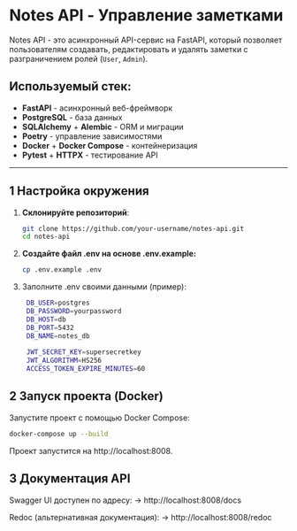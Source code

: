 # Notes API - Управление заметками

Notes API - это асинхронный API-сервис на FastAPI, который позволяет пользователям создавать, редактировать и удалять заметки с разграничением ролей (`User`, `Admin`).

## Используемый стек:
- **FastAPI** - асинхронный веб-фреймворк
- **PostgreSQL** - база данных
- **SQLAlchemy** + **Alembic** - ORM и миграции
- **Poetry** - управление зависимостями
- **Docker** + **Docker Compose** - контейнеризация
- **Pytest** + **HTTPX** - тестирование API

---

## 1 Настройка окружения

1. **Склонируйте репозиторий**:
   ```bash
   git clone https://github.com/your-username/notes-api.git
   cd notes-api
   ```

2. **Создайте файл .env на основе .env.example:**
   ```bash
   cp .env.example .env
   ```
3. Заполните .env своими данными (пример):
   ```bash
    DB_USER=postgres
    DB_PASSWORD=yourpassword
    DB_HOST=db
    DB_PORT=5432
    DB_NAME=notes_db
    
    JWT_SECRET_KEY=supersecretkey
    JWT_ALGORITHM=HS256
    ACCESS_TOKEN_EXPIRE_MINUTES=60

   ```
## 2 Запуск проекта (Docker)

Запустите проект с помощью Docker Compose:
   ```bash
   docker-compose up --build
   ```
Проект запустится на http://localhost:8008.

## 3 Документация API
 Swagger UI доступен по адресу:
-> http://localhost:8008/docs

Redoc (альтернативная документация):
-> http://localhost:8008/redoc